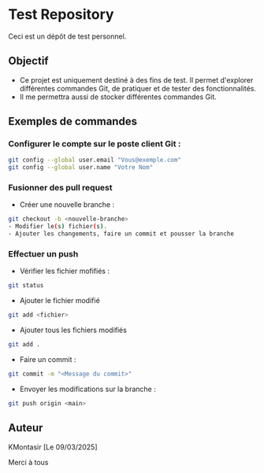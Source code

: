 # Test Repository

Ceci est un dépôt de test personnel.

## Objectif

- Ce projet est uniquement destiné à des fins de test. Il permet d'explorer différentes commandes Git, de pratiquer et de tester des fonctionnalités.
- Il me permettra aussi de stocker différentes commandes Git.

## Exemples de commandes

### Configurer le compte sur le poste client Git :
```bash
git config --global user.email "Vous@exemple.com"
git config --global user.name "Votre Nom"
```

### Fusionner des pull request
- Créer une nouvelle branche :
```bash
git checkout -b <nouvelle-branche>
- Modifier le(s) fichier(s).
- Ajouter les changements, faire un commit et pousser la branche
```

### Effectuer un push
- Vérifier les fichier mofifiés :
```bash
git status
```
- Ajouter le fichier modifié
```bash
git add <fichier>
```
- Ajouter tous les fichiers modifiés
```bash
git add .
```
- Faire un commit :
```bash
git commit -m "<Message du commit>"
```
- Envoyer les modifications sur la branche :
```bash
git push origin <main>
```

## Auteur

KMontasir
[Le 09/03/2025]

Merci à tous
